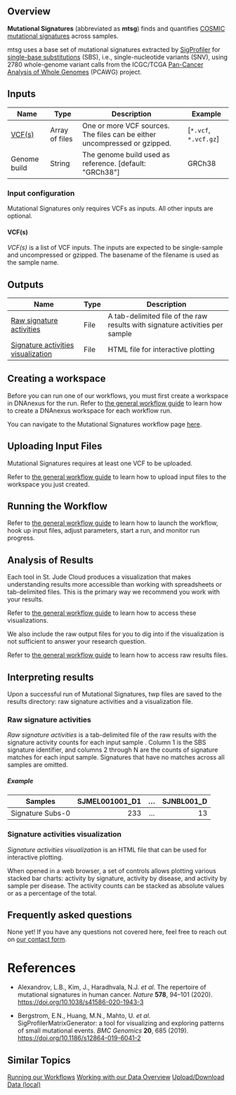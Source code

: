 ## Overview

**Mutational Signatures** (abbreviated as **mtsg**) finds and quantifies
[COSMIC mutational signatures] across samples.

mtsg uses a base set of mutational signatures extracted by [SigProfiler] for
[single-base substitutions] (SBS), i.e., single-nucleotide variants (SNV),
using 2780 whole-genome variant calls from the ICGC/TCGA [Pan-Cancer Analysis
of Whole Genomes] (PCAWG) project.

[COSMIC mutational signatures]: https://cancer.sanger.ac.uk/cosmic/signatures
[SigProfiler]: https://cancer.sanger.ac.uk/cosmic/signatures/sigprofiler.tt
[single-base substitutions]: https://cancer.sanger.ac.uk/cosmic/signatures/SBS/index.tt
[Pan-Cancer Analysis of Whole Genomes]: https://dcc.icgc.org/pcawg

## Inputs

| Name                           | Type           | Description                                                               | Example               |
|--------------------------------|----------------|---------------------------------------------------------------------------|-----------------------|
| [VCF(s)]                       | Array of files | One or more VCF sources. The files can be either uncompressed or gzipped. | [`*.vcf`, `*.vcf.gz`] |
| Genome build                   | String         | The genome build used as reference. [default: "GRCh38"]                   | GRCh38                |

[VCF(s)]: #vcfs

### Input configuration

Mutational Signatures only requires VCFs as inputs. All other inputs are
optional.

<h4 id="VCF(s)">VCF(s)</h4>

_VCF(s)_ is a list of VCF inputs. The inputs are expected to be single-sample
and uncompressed or gzipped. The basename of the filename is used as the
sample name.

## Outputs

| Name                                 | Type | Description                                                                  |
|--------------------------------------|------|------------------------------------------------------------------------------|
| [Raw signature activities]           | File | A tab-delimited file of the raw results with signature activities per sample |
| [Signature activities visualization] | File | HTML file for interactive plotting                                           |

[Raw signature activities]: #raw-signature-activities
[Signature activities visualization]: #signature-activities-visualization

## Creating a workspace

Before you can run one of our workflows, you must first create a workspace in
DNAnexus for the run. Refer to [the general workflow
guide](running-sj-workflows.md#getting-started) to learn how to create a
DNAnexus workspace for each workflow run.

You can navigate to the Mutational Signatures workflow page
[here](https://platform.stjude.cloud/workflows/mutational_signatures).

## Uploading Input Files

Mutational Signatures requires at least one VCF to be uploaded.

Refer to [the general workflow
guide](running-sj-workflows.md#uploading-files) to learn how to upload input
files to the workspace you just created.

## Running the Workflow

Refer to [the general workflow
guide](running-sj-workflows.md#running-the-workflow) to learn how to launch
the workflow, hook up input files, adjust parameters, start a run, and
monitor run progress.

## Analysis of Results

Each tool in St. Jude Cloud produces a visualization that makes understanding
results more accessible than working with spreadsheets or tab-delimited
files. This is the primary way we recommend you work with your results.

Refer to [the general workflow
guide](running-sj-workflows.md#custom-visualizations) to learn how to access
these visualizations.

We also include the raw output files for you to dig into if the visualization
is not sufficient to answer your research question.

Refer to [the general workflow
guide](running-sj-workflows.md#raw-results-files) to learn how to access raw
results files.

## Interpreting results

Upon a successful run of Mutational Signatures, twp files are saved to the
results directory: raw signature activities and a visualization file.

### Raw signature activities

_Raw signature activities_ is a tab-delimited file of the raw results with
the signature activity counts for each input sample . Column 1 is the SBS
signature identifier, and columns 2 through N are the counts of signature
matches for each input sample. Signatures that have no matches across all
samples are omitted.

<h5>Example</h5>


| Samples          | SJMEL001001_D1 | … | SJNBL001_D |
|------------------|---------------:|:-:|-----------:|
| Signature Subs-0 |            233 | … |         13 |


### Signature activities visualization

_Signature activities visualization_ is an HTML file that can be used for
interactive plotting.

When opened in a web browser, a set of controls allows plotting various
stacked bar charts: activity by signature, activity by disease, and activity
by sample per disease. The activity counts can be stacked as absolute values
or as a percentage of the total.

## Frequently asked questions

None yet! If you have any questions not covered here, feel free to reach out
on [our contact
form](https://hospital.stjude.org/apps/forms/fb/st-jude-cloud-contact/).

# References

  * Alexandrov, L.B., Kim, J., Haradhvala, N.J. _et al_. The repertoire of
    mutational signatures in human cancer. _Nature_ **578**, 94–101 (2020).
    https://doi.org/10.1038/s41586-020-1943-3

  * Bergstrom, E.N., Huang, M.N., Mahto, U. _et al_.
    SigProfilerMatrixGenerator: a tool for visualizing and exploring patterns
    of small mutational events. _BMC Genomics_ **20**, 685 (2019).
    https://doi.org/10.1186/s12864-019-6041-2

## Similar Topics

[Running our Workflows](../analyzing-data/running-sj-workflows.md)
[Working with our Data Overview](../managing-data/working-with-our-data.md)
[Upload/Download Data (local)](../managing-data/upload-local.md)

[10.1186/s13073-018-0539-0]: https://doi.org/10.1186/s13073-018-0539-0
[29695279]: https://www.ncbi.nlm.nih.gov/pubmed/29695279

[mtsg]: https://github.com/stjude/mtsg
